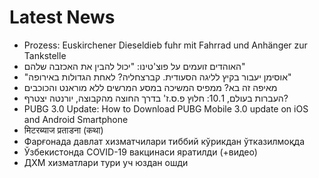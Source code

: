 # Latest News
-  Prozess: Euskirchener Dieseldieb fuhr mit Fahrrad und Anhänger zur Tankstelle
-  האוהדים זועמים על פוצ'טינו: "יכול להבין את האכזבה שלהם"
-  "אוסימן יעבור בקיץ לליגה הסעודית. קברצחליה? לאחת הגדולות באירופה"
-  מאיפה זה בא? ממפיס המשיכה במסע המרשים ללא מוראנט והכוכבים
-  העברות בעולם, 10.1: חלוץ פ.ס.ז' בדרך החוצה מהקבוצה, יורנטה יצטרף?
-  PUBG 3.0 Update: How to Download PUBG Mobile 3.0 update on iOS and Android Smartphone
-  मिटरब्याज प्रताडना (कथा)
-  Фарғонада давлат хизматчилари тиббий кўрикдан ўтказилмоқда
-  Ўзбекистонда COVID-19 вакцинаси яратилди (+видео)
-  ДХМ хизматлари тури уч юздан ошди
